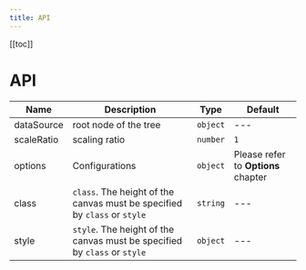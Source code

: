 ```yaml
---
title: API
---
```


[[toc]]


# API

| Name       | Description                                                                   | Type         | Default                             |
| ---------- | ----------------------------------------------------------------------------- | ------------ | ----------------------------------- |
| dataSource | root node of the tree                                                         | `object`     | ---                                 |
| scaleRatio | scaling ratio                                                                 | `number`     | `1`                                 |
| options    | Configurations                                                                | `object`     | Please refer to **Options** chapter |
| class  | `class`. The height of the canvas must be specified by `class` or `style` | `string`     | ---                                 |
| style      | `style`. The height of the canvas must be specified by `class` or `style` | `object`     | ---                                 |
